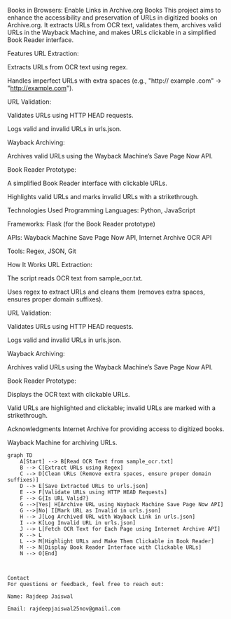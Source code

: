 Books in Browsers: Enable Links in Archive.org Books
This project aims to enhance the accessibility and preservation of URLs in digitized books on Archive.org. It extracts URLs from OCR text, validates them, archives valid URLs in the Wayback Machine, and makes URLs clickable in a simplified Book Reader interface.

Features
URL Extraction:

Extracts URLs from OCR text using regex.

Handles imperfect URLs with extra spaces (e.g., "http:// example .com" → "http://example.com").

URL Validation:

Validates URLs using HTTP HEAD requests.

Logs valid and invalid URLs in urls.json.

Wayback Archiving:

Archives valid URLs using the Wayback Machine’s Save Page Now API.

Book Reader Prototype:

A simplified Book Reader interface with clickable URLs.

Highlights valid URLs and marks invalid URLs with a strikethrough.

Technologies Used
Programming Languages: Python, JavaScript

Frameworks: Flask (for the Book Reader prototype)

APIs: Wayback Machine Save Page Now API, Internet Archive OCR API

Tools: Regex, JSON, Git


How It Works
URL Extraction:

The script reads OCR text from sample_ocr.txt.

Uses regex to extract URLs and cleans them (removes extra spaces, ensures proper domain suffixes).

URL Validation:

Validates URLs using HTTP HEAD requests.

Logs valid and invalid URLs in urls.json.

Wayback Archiving:

Archives valid URLs using the Wayback Machine’s Save Page Now API.

Book Reader Prototype:

Displays the OCR text with clickable URLs.

Valid URLs are highlighted and clickable; invalid URLs are marked with a strikethrough.


Acknowledgments
Internet Archive for providing access to digitized books.

Wayback Machine for archiving URLs.





```mermaid
graph TD
    A[Start] --> B[Read OCR Text from sample_ocr.txt]
    B --> C[Extract URLs using Regex]
    C --> D[Clean URLs (Remove extra spaces, ensure proper domain suffixes)]
    D --> E[Save Extracted URLs to urls.json]
    E --> F[Validate URLs using HTTP HEAD Requests]
    F --> G{Is URL Valid?}
    G -->|Yes| H[Archive URL using Wayback Machine Save Page Now API]
    G -->|No| I[Mark URL as Invalid in urls.json]
    H --> J[Log Archived URL with Wayback Link in urls.json]
    I --> K[Log Invalid URL in urls.json]
    J --> L[Fetch OCR Text for Each Page using Internet Archive API]
    K --> L
    L --> M[Highlight URLs and Make Them Clickable in Book Reader]
    M --> N[Display Book Reader Interface with Clickable URLs]
    N --> O[End]



Contact
For questions or feedback, feel free to reach out:

Name: Rajdeep Jaiswal

Email: rajdeepjaiswal25nov@gmail.com

